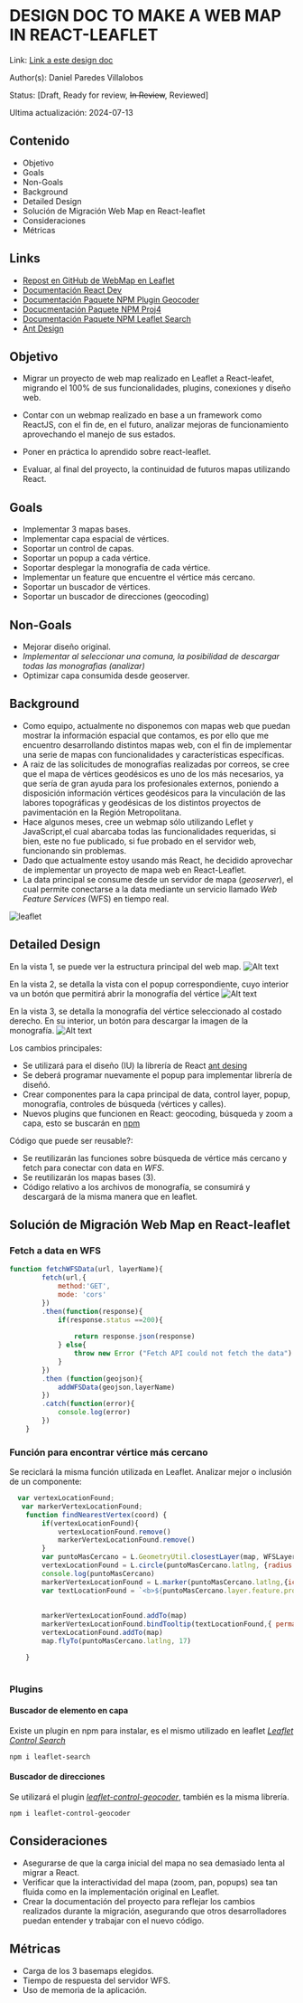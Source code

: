 # DESIGN DOC TO MAKE A WEB MAP IN REACT-LEAFLET
Link: [Link a este design doc](https://github.com/Denelesan/react-leaflet-red-geodesica/blob/340e319fb176616d925a00b8c7f859d8f726bce4/design-doc.md)

Author(s): Daniel Paredes Villalobos

Status: [Draft, Ready for review, ~~In Review~~, Reviewed]

Ultima actualización: 2024-07-13

## Contenido
- Objetivo
- Goals
- Non-Goals
- Background
- Detailed Design
- Solución de Migración Web Map en React-leaflet
- Consideraciones
- Métricas

## Links
- [Repost en GitHub de WebMap en Leaflet](https://github.com/Denelesan/red-geodesica-map-project)
- [Documentación React Dev](https://react.dev/learn/)
- [Documentación Paquete NPM Plugin Geocoder](https://www.npmjs.com/package/leaflet-control-geocoder)
- [Docucmentación Paquete NPM Proj4](https://www.npmjs.com/package/proj4)
- [Documentación Paquete NPM Leaflet Search](hhttps://www.npmjs.com/package/leaflet-search)
- [Ant Design](https://ant.design/components/overview/)

## Objetivo

- Migrar un proyecto de web map realizado en Leaflet a React-leafet, migrando el 100% de sus funcionalidades, plugins, conexiones y diseño web.

- Contar con un webmap realizado en base a un framework como ReactJS, con el fin de, en el futuro, analizar mejoras de funcionamiento aprovechando el manejo de sus estados.

- Poner en práctica lo aprendido sobre react-leaflet.

- Evaluar, al final del proyecto, la continuidad de futuros mapas utilizando React.


## Goals
- Implementar 3 mapas bases.
- Implementar capa espacial de vértices.
- Soportar un control de capas.
- Soportar un popup a cada vértice.
- Soportar desplegar la monografía de cada vértice.
- Implementar un feature que encuentre el vértice más cercano.
- Soportar un buscador de vértices.
- Soportar un buscador de direcciones (geocoding)

## Non-Goals
- Mejorar diseño original.
- _Implementar al seleccionar una comuna, la posibilidad de descargar todas las monografìas (analizar)_
- Optimizar capa consumida desde geoserver.

## Background
- Como equipo, actualmente no disponemos con mapas web que puedan mostrar la información espacial que contamos, es por ello que me encuentro desarrollando distintos mapas web, con el fin de implementar una serie de mapas con funcionalidades y características específicas.
- A raiz de las solicitudes de monografías realizadas por correos, se cree que el mapa de vértices geodésicos es uno de los más necesarios, ya que sería de gran ayuda para los profesionales externos, poniendo a disposición información vértices geodésicos para la vinculación de las labores topográficas y geodésicas de los distintos proyectos de pavimentación en la Región Metropolitana.
- Hace algunos meses, cree un webmap sólo utilizando Leflet y JavaScript,el cual abarcaba todas las funcionalidades requeridas, si bien, este no fue publicado, si fue probado en el servidor web, funcionando sin problemas. 
-  Dado que actualmente estoy usando más React, he decidido aprovechar de implementar un proyecto de mapa web en React-Leaflet.
- La data principal se consume desde un servidor de mapa (_geoserver_), el cual permite conectarse a la data mediante un servicio llamado _Web Feature Services_ (WFS) en tiempo real.

![leaflet](./src/images/design-doc/leaflet.png)

## Detailed Design

En la vista 1, se puede ver la estructura principal del web map.
![Alt text](image.png)


En la vista 2, se detalla la vista con el popup correspondiente, cuyo interior va un botón que permitirá abrir la monografía del vértice
![Alt text](image-1.png)

En la vista 3, se detalla la monografía del vértice seleccionado al costado derecho. En su interior, un botón para descargar la imagen de la monografía.
![Alt text](image-2.png)

Los cambios principales:

- Se utilizará para el diseño (IU) la librería de React [ant desing](https://ant.design/)
- Se deberá programar nuevamente el popup para implementar librería de diseñó.
- Crear componentes para la capa principal de data, control layer, popup, monografía, controles de búsqueda (vértices y calles).
- Nuevos plugins que funcionen en React: geocoding, búsqueda y zoom a capa, esto se buscarán en [npm](https://www.npmjs.com) 

 Código que puede ser reusable?:
 - Se reutilizarán las funciones sobre búsqueda de vértice más cercano y fetch para conectar con data en *WFS*.
 - Se reutilizarán los mapas bases (3).
 - Código relativo a los archivos de monografía, se consumirá y descargará de la misma manera que en leaflet.


## Solución de Migración Web Map en React-leaflet
### Fetch a data en WFS
```javascript
function fetchWFSData(url, layerName){
        fetch(url,{
            method:'GET',
            mode: 'cors'
        })
        .then(function(response){
            if(response.status ==200){
                
                return response.json(response)
            } else{
                throw new Error ("Fetch API could not fetch the data")
            }
        })
        .then (function(geojson){
            addWFSData(geojson,layerName)
        })
        .catch(function(error){
            console.log(error)
        })
    }

```
### Función para encontrar vértice más cercano
Se reciclará la misma función utilizada en Leaflet. Analizar mejor o inclusión de un componente:
```javascript 
  var vertexLocationFound;
   var markerVertexLocationFound;
    function findNearestVertex(coord) {
        if(vertexLocationFound){
            vertexLocationFound.remove()
            markerVertexLocationFound.remove()
        }
        var puntoMasCercano = L.GeometryUtil.closestLayer(map, WFSLayer.getLayers(), coord)
        vertexLocationFound = L.circle(puntoMasCercano.latlng, {radius:100})
        console.log(puntoMasCercano)
        markerVertexLocationFound = L.marker(puntoMasCercano.latlng,{icon:L.divIcon({className:'marker-transparent'})})
        var textLocationFound = `<b>${puntoMasCercano.layer.feature.properties.nombre_punto}</b>`
        
        
        markerVertexLocationFound.addTo(map)
        markerVertexLocationFound.bindTooltip(textLocationFound,{ permanent: true, className: "map-label", offset: [20, 0] }).openTooltip()
        vertexLocationFound.addTo(map)
        map.flyTo(puntoMasCercano.latlng, 17)

    }
  

```
### Plugins
#### Buscador de elemento en capa
Existe un plugin en npm para instalar, es el mismo utilizado en leaflet [*Leaflet Control Search*](https://www.npmjs.com/package/leaflet-search) 
```
npm i leaflet-search
```
#### Buscador de direcciones
Se utilizará el plugin [*leaflet-control-geocoder*](https://www.npmjs.com/package/leaflet-control-geocoder), también es la misma librería.
```
npm i leaflet-control-geocoder
``` 

####

## Consideraciones
- Asegurarse de que la carga inicial del mapa no sea demasiado lenta al migrar a React.
- Verificar que la interactividad del mapa (zoom, pan, popups) sea tan fluida como en la implementación original en Leaflet.
- Crear la documentación del proyecto para reflejar los cambios realizados durante la migración, asegurando que otros desarrolladores puedan entender y trabajar con el nuevo código.

## Métricas
- Carga de los 3 basemaps elegidos.
- Tiempo de respuesta del servidor WFS.
- Uso de memoria de la aplicación.


